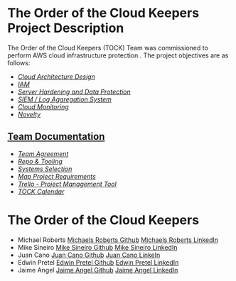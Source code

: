# The Order of the Cloud Keepers Project Description

The Order of the Cloud Keepers (TOCK) Team was commissioned to perform AWS cloud infrastructure protection . The project objectives are as follows:

- [*Cloud Architecture Design*]()
- [*IAM*]()
- [*Server Hardening and Data Protection*]()
- [*SIEM / Log Aggregation System*]()
- [*Cloud Monitoring*](https://docs.google.com/document/d/1uGggJ4yKi1Y63vUMVdERzKXOOFzz61D7TuTXKQPbCLg/edit?usp=sharing)
- [*Novelty*]()


## [Team Documentation](https://github.com/TheOrderoftheCloudKeepers/Project-Documents)
- [*Team Agreement*](https://docs.google.com/document/d/1ldbTJIrHw68JuYXhpchdvm9e9WmI1jKJzicw9l-D6Jo/edit?usp=drive_link)
- [*Repo & Tooling*](https://docs.google.com/document/d/1IzgDDweYJBPECH09LN8YRHQTMkbVcUcdKaqO6X_bP6g/edit?usp=sharing)
- [*Systems Selection*](https://docs.google.com/document/d/1UJywRs2buJfA6BNJ9q0edIxuoEyZc0Q_z088Fa603ZY/edit?usp=sharing)
- [*Map Project Requirements*](https://docs.google.com/document/d/1HXFRCnL1N5ESlfhlOYmHP7rEnV0e7DMMUrncI-hVRQY/edit?usp=sharing)
- [*Trello - Project Management Tool*](https://trello.com/w/theorderofthecloudkeepers/home)
- [*TOCK Calendar*]()

  
# The Order of the Cloud Keepers
- Michael Roberts [Michaels Roberts Github](https://github.com/Mjroberts7) [Michaels Roberts LinkedIn](https://www.linkedin.com/in/michael-roberts33)
- Mike Sineiro [Mike Sineiro Github](https://github.com/KrustyKode) [Mike Sineiro LinkedIn](https://www.linkedin.com/in/michael-sineiro-4784b517b/)
- Juan Cano [Juan Cano Github](https://github.com/jmcano50) [Juan Cano LinkeIn](https://www.linkedin.com/in/juan-cano-3021578/)
- Edwin Pretel [Edwin Pretel Github](https://github.com/EdInTech23) [Edwin Pretel LinkedIn](https://www.linkedin.com/in/preteledwin/)
- Jaime Angel [Jaime Angel Github](https://github.com/jaimeangelhi) [Jaime Angel LinkedIn](https://www.linkedin.com/in/jaime-angel/)


